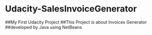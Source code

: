 # Udacity-SalesInvoiceGenerator

##My First Udacity Project 
##This Project is about Invoices Generator
##developed by Java using NetBeans
